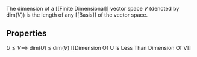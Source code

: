 The dimension of a [[Finite Dimensional]] vector space $V$ (denoted by dim$(V)$) is the length of any [[Basis]] of the vector space.

## Properties
$U \leq V \implies$ dim($U$) $\leq$ dim$(V)$
[[Dimension Of U Is Less Than Dimension Of V]]
